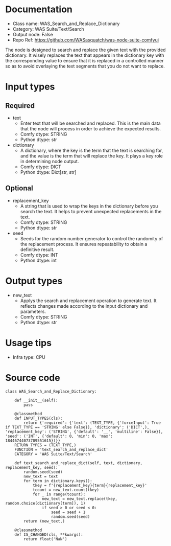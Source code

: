 # Documentation
- Class name: WAS_Search_and_Replace_Dictionary
- Category: WAS Suite/Text/Search
- Output node: False
- Repo Ref: https://github.com/WASasquatch/was-node-suite-comfyui

The node is designed to search and replace the given text with the provided dictionary. It wisely replaces the text that appears in the dictionary key with the corresponding value to ensure that it is replaced in a controlled manner so as to avoid overlaying the text segments that you do not want to replace.

# Input types
## Required
- text
    - Enter text that will be searched and replaced. This is the main data that the node will process in order to achieve the expected results.
    - Comfy dtype: STRING
    - Python dtype: str
- dictionary
    - A dictionary, where the key is the term that the text is searching for, and the value is the term that will replace the key. It plays a key role in determining node output.
    - Comfy dtype: DICT
    - Python dtype: Dict[str, str]
## Optional
- replacement_key
    - A string that is used to wrap the keys in the dictionary before you search the text. It helps to prevent unexpected replacements in the text.
    - Comfy dtype: STRING
    - Python dtype: str
- seed
    - Seeds for the random number generator to control the randomity of the replacement process. It ensures repeatability to obtain a definitive result.
    - Comfy dtype: INT
    - Python dtype: int

# Output types
- new_text
    - Applys the search and replacement operation to generate text. It reflects changes made according to the input dictionary and parameters.
    - Comfy dtype: STRING
    - Python dtype: str

# Usage tips
- Infra type: CPU

# Source code
```
class WAS_Search_and_Replace_Dictionary:

    def __init__(self):
        pass

    @classmethod
    def INPUT_TYPES(cls):
        return {'required': {'text': (TEXT_TYPE, {'forceInput': True if TEXT_TYPE == 'STRING' else False}), 'dictionary': ('DICT',), 'replacement_key': ('STRING', {'default': '__', 'multiline': False}), 'seed': ('INT', {'default': 0, 'min': 0, 'max': 18446744073709551615})}}
    RETURN_TYPES = (TEXT_TYPE,)
    FUNCTION = 'text_search_and_replace_dict'
    CATEGORY = 'WAS Suite/Text/Search'

    def text_search_and_replace_dict(self, text, dictionary, replacement_key, seed):
        random.seed(seed)
        new_text = text
        for term in dictionary.keys():
            tkey = f'{replacement_key}{term}{replacement_key}'
            tcount = new_text.count(tkey)
            for _ in range(tcount):
                new_text = new_text.replace(tkey, random.choice(dictionary[term]), 1)
                if seed > 0 or seed < 0:
                    seed = seed + 1
                    random.seed(seed)
        return (new_text,)

    @classmethod
    def IS_CHANGED(cls, **kwargs):
        return float('NaN')
```